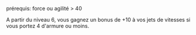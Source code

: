 prérequis: force ou agilité > 40

A partir du niveau 6, vous gagnez un bonus de +10 à vos jets de vitesses si vous portez 4 d'armure ou moins.

